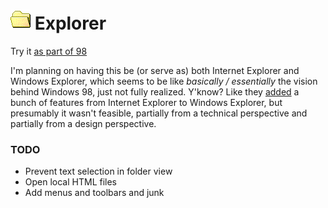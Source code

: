 
# ![](../../images/icons/folder-open-32x32.png) Explorer

Try it [as part of 98](http://98.js.org/) <!--or [standalone](http://98.js.org/programs/explorer/)-->

I'm planning on having this be (or serve as) both Internet Explorer and Windows Explorer,
which seems to be like *basically / essentially* the vision behind Windows 98, just not fully realized.
Y'know? Like they [added](https://en.wikipedia.org/wiki/File_Explorer#Windows_98_and_Windows_Desktop_Update) a bunch of features from Internet Explorer to Windows Explorer, but presumably it wasn't feasible, partially from a technical perspective and partially from a design perspective.


### TODO

- Prevent text selection in folder view
- Open local HTML files
- Add menus and toolbars and junk
